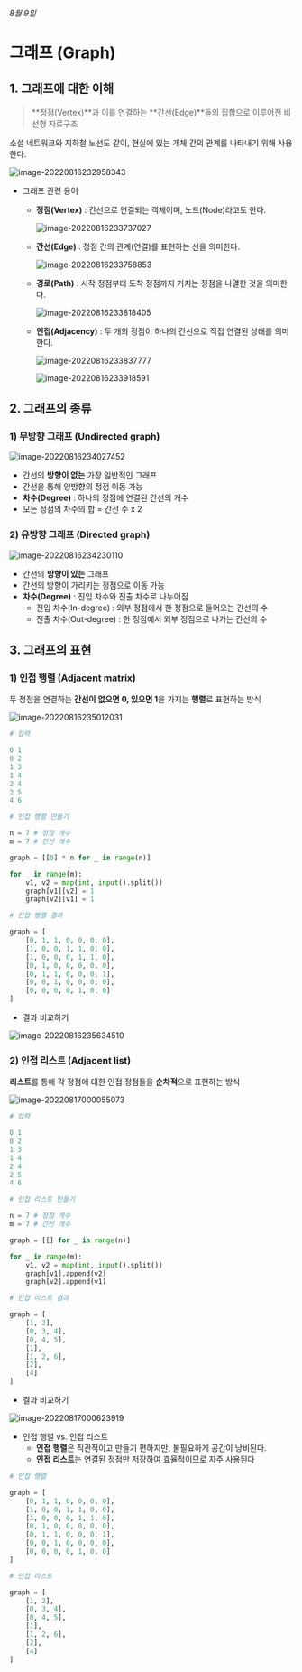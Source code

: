 ###### 8월 9일
# 그래프 (Graph)

## 1. 그래프에 대한 이해

> **정점(Vertex)**과 이를 연결하는 **간선(Edge)**들의 집합으로 이루어진 비선형 자료구조

소셜 네트워크와 지하철 노선도 같이, 현실에 있는 개체 간의 관계를 나타내기 위해 사용한다.

![image-20220816232958343](README.assets/image-20220816232958343.png)



- 그래프 관련 용어

  - **정점(Vertex)** : 간선으로 연결되는 객체이며, 노드(Node)라고도 한다.

    ![image-20220816233737027](README.assets/image-20220816233737027.png)

  - **간선(Edge)** : 정점 간의 관계(연결)를 표현하는 선을 의미한다.

    ![image-20220816233758853](README.assets/image-20220816233758853.png)

  - **경로(Path)** : 시작 정점부터 도착 정점까지 거치는 정점을 나열한 것을 의미한다.

    ![image-20220816233818405](README.assets/image-20220816233818405.png)

  - **인접(Adjacency)** : 두 개의 정점이 하나의 간선으로 직접 연결된 상태를 의미한다.

    ![image-20220816233837777](README.assets/image-20220816233837777.png)

    ![image-20220816233918591](README.assets/image-20220816233918591.png)



## 2. 그래프의 종류

### 1) 무방향 그래프 (Undirected graph)

![image-20220816234027452](README.assets/image-20220816234027452.png)

- 간선의 **방향이 없는** 가장 일반적인 그래프
- 간선을 통해 양방향의 정점 이동 가능
- **차수(Degree)** : 하나의 정점에 연결된 간선의 개수
- 모든 정점의 차수의 합 = 간선 수 x 2



### 2) 유방향 그래프 (Directed graph)

![image-20220816234230110](README.assets/image-20220816234230110.png)

- 간선의 **방향이 있는** 그래프
- 간선의 방향이 가리키는 정점으로 이동 가능
- **차수(Degree)** : 진입 차수와 진출 차수로 나누어짐
  - 진입 차수(In-degree) : 외부 정점에서 한 정점으로 들어오는 간선의 수
  - 진출 차수(Out-degree) : 한 정점에서 외부 정점으로 나가는 간선의 수



## 3. 그래프의 표현

### 1) 인접 행렬 (Adjacent matrix)

두 정점을 연결하는 **간선이 없으면 0, 있으면 1**을 가지는 **행렬**로 표현하는 방식

![image-20220816235012031](README.assets/image-20220816235012031.png)

```python
# 입력

0 1
0 2
1 3
1 4
2 4
2 5
4 6
```

```python
# 인접 행렬 만들기

n = 7 # 정점 개수
m = 7 # 간선 개수

graph = [[0] * n for _ in range(n)]

for _ in range(m):
    v1, v2 = map(int, input().split())
    graph[v1][v2] = 1
    graph[v2][v1] = 1
```

```python
# 인접 행렬 결과

graph = [
    [0, 1, 1, 0, 0, 0, 0],
    [1, 0, 0, 1, 1, 0, 0],
    [1, 0, 0, 0, 1, 1, 0],
    [0, 1, 0, 0, 0, 0, 0],
    [0, 1, 1, 0, 0, 0, 1],
    [0, 0, 1, 0, 0, 0, 0],
    [0, 0, 0, 0, 1, 0, 0]
]
```

- 결과 비교하기

![image-20220816235634510](README.assets/image-20220816235634510.png)



### 2) 인접 리스트 (Adjacent list)

**리스트**를 통해 각 정점에 대한 인접 정점들을 **순차적**으로 표현하는 방식

![image-20220817000055073](README.assets/image-20220817000055073.png)

```python
# 입력

0 1
0 2
1 3
1 4
2 4
2 5
4 6
```

```python
# 인접 리스트 만들기

n = 7 # 정점 개수
m = 7 # 간선 개수

graph = [[] for _ in range(n)]

for _ in range(m):
    v1, v2 = map(int, input().split())
    graph[v1].append(v2)
    graph[v2].append(v1)
```

```python
# 인접 리스트 결과

graph = [
    [1, 2],
    [0, 3, 4],
    [0, 4, 5],
    [1],
    [1, 2, 6],
    [2],
    [4]
]
```

- 결과 비교하기

![image-20220817000623919](README.assets/image-20220817000623919.png)



- 인접 행렬 vs. 인접 리스트
  - **인접 행렬**은 직관적이고 만들기 편하지만, 불필요하게 공간이 낭비된다.
  - **인접 리스트**는 연결된 정점만 저장하여 효율적이므로 자주 사용된다

```python
# 인접 행렬

graph = [
    [0, 1, 1, 0, 0, 0, 0],
    [1, 0, 0, 1, 1, 0, 0],
    [1, 0, 0, 0, 1, 1, 0],
    [0, 1, 0, 0, 0, 0, 0],
    [0, 1, 1, 0, 0, 0, 1],
    [0, 0, 1, 0, 0, 0, 0],
    [0, 0, 0, 0, 1, 0, 0]
]
```

```python
# 인접 리스트

graph = [
    [1, 2],
    [0, 3, 4],
    [0, 4, 5],
    [1],
    [1, 2, 6],
    [2],
    [4]
]
```

